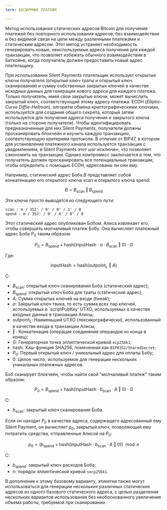 ```yaml
---
term: БЕСШУМНЫЕ ПЛАТЕЖИ

---
```

Метод использования статических адресов Bitcoin для получения платежей без повторного использования адресов, без взаимодействия и без видимой связи на цепи между различными платежами и статическим адресом. Этот метод устраняет необходимость генерировать новые, неиспользуемые адреса получения для каждой транзакции, что позволяет избежать обычного взаимодействия в Биткойне, когда получатель должен предоставить новый адрес плательщику.

При использовании Silent Payments плательщик использует открытые ключи получателя (открытый ключ траты и открытый ключ сканирования) и сумму собственных закрытых ключей в качестве исходных данных для генерации нового адреса для каждого платежа. Только получатель, имея свои закрытые ключи, может вычислить закрытый ключ, соответствующий этому адресу платежа. ECDH (*Elliptic-Curve Diffie-Hellman*), алгоритм обмена криптографическими ключами, используется для создания общего секрета, который затем используется для получения адреса получения и закрытого ключа (только на стороне получателя). Чтобы идентифицировать предназначенные для них Silent Payments, получатели должны просканировать блокчейн и изучить каждую транзакцию, соответствующую критериям протокола. В отличие от BIP47, в котором для установления платежного канала используется транзакция с уведомлением, в Silent Payments этот шаг исключен, что позволяет сэкономить на транзакции. Однако компромисс заключается в том, что получатель должен просканировать все потенциальные транзакции, чтобы определить с помощью ECDH, адресованы ли они ему.

Например, статический адрес Боба $B$ представляет собой конкатенацию его открытого ключа scan и открытого ключа spend:

$$ B = B_{\text{scan}} \text{ ‖ } B_{\text{spend}} $$

Эти ключи просто выводятся из следующего пути:

```text
scan : m / 352' / 0' / 0' / 1' / 0
spend : m / 352' / 0' / 0' / 0' / 0
```

Этот статический адрес опубликован Бобом. Алиса извлекает его, чтобы совершить молчаливый платеж Бобу. Она вычисляет платежный адрес Боба $P_0$ таким образом:

$$ P_0 = B_{\text{spend}} + \text{hash}(\text{inputHash} \cdot a \cdot B_{\text{scan}} \text{ ‖ } 0) \cdot G $$

Где:

$$ \text{inputHash} = \text{hash}(\text{outpoint}_L \text{ ‖ } A) $$

С:


- $B_{\text{scan}}$: открытый ключ сканирования Боба (статический адрес);
- $B_{\text{spend}}$: открытый ключ Боба для траты (статический адрес);
- $A$: Сумма открытых ключей на входе (tweak);
- $a$: Закрытый ключ твика, то есть сумма всех пар ключей, используемых в `scriptPubKey' UTXO, используемых в качестве входных данных в транзакции Алисы;
- $\text{outpoint}_L$: Наименьший UTXO (лексикографически), использованный в качестве входа в транзакции Алисы;
- $\text{ ‖ }$: Конкатенация (операция соединения операндов из конца в конец);
- $G$: Генераторная точка эллиптической кривой `ecp256k1`;
- $\text{hash}$: Хэш-функция SHA256, помеченная как `BIP0352/SharedSecret`;
- $P_0$: Первый открытый ключ / уникальный адрес для оплаты Бобу;
- $0$: Целое число, используемое для генерации нескольких уникальных платежных адресов.

Боб сканирует блокчейн, чтобы найти свой "молчаливый платеж" таким образом:

$$ P_0 = B_{\text{spend}} + \text{hash}(\text{inputHash} \cdot b_{\text{scan}} \cdot A \text{ ‖ } 0) \cdot G $$

С:


- $b_{\text{scan}}$: закрытый ключ сканирования Боба.

Если он находит $P_0$ в качестве адреса, содержащего адресованный ему Silent Payment, он вычисляет $p_0$, закрытый ключ, позволяющий ему потратить средства, отправленные Алисой на $P_0$:

$$ p_0 = (b_{\text{spend}} + \text{hash}(\text{inputHash} \cdot b_{\text{scan}} \cdot A \text{ ‖ } 0)) \mod n $$

С:


- $b_{\text{spend}}$: закрытый ключ расходов Боба;
- $n$: порядок эллиптической кривой `secp256k1`.

В дополнение к этому базовому варианту, этикетки также могут использоваться для генерации нескольких различных статических адресов из одного базового статического адреса, с целью разделения нескольких вариантов использования без необоснованного увеличения объема работы, требуемой при сканировании.